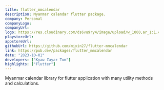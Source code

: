 ```yaml
---
title: flutter_mmcalendar
description: Myanmar calendar flutter package.
company: Personal
companyLogo:
companyUrl:
logo: https://res.cloudinary.com/ds6vu9ry4/image/upload/w_1000,ar_1:1,c_fill,g_auto,e_art:hokusai/v1721530546/portfolio/pub_dev_mwwlts.png
playstoreUrl:
appstoreUrl:
githubUrl: https://github.com/mixin27/flutter-mmcalendar
link: https://pub.dev/packages/flutter_mmcalendar
date: "2023-10-01"
developers: ["Kyaw Zayar Tun"]
highlights: ["Flutter"]
---
```


Myanmar calendar library for flutter application with many utility methods and calculations.
